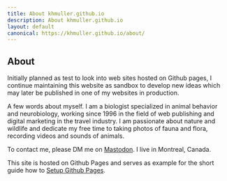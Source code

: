 ```yaml
---
title: About khmuller.github.io
description: About khmuller.github.io
layout: default
canonical: https://khmuller.github.io/about/
---
```


## About

Initially planned as test to look into web sites hosted on Github pages, I continue maintaining this website as sandbox to develop new ideas which may later be published in one of my websites in production.

A few words about myself. I am a biologist specialized in animal behavior and neurobiology, working since 1996 in the field of web publishing and digital marketing in the travel industry. I am passionate about nature and wildlife and dedicate my free time to taking photos of fauna and flora, recording videos and sounds of animals. 

To contact me, please DM me on [Mastodon](https://mastodon.social/@khmuller). I live in Montreal, Canada.

This site is hosted on Github Pages and serves as example for the short guide how to [Setup Github Pages](https://www.simaec.net/website-development/github-pages-hosting/ "Setup Github Pages").
